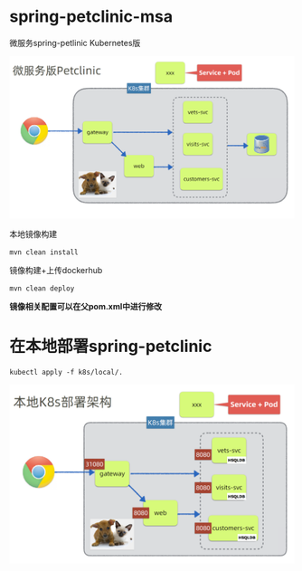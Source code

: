 # spring-petclinic-msa

微服务spring-petlinic Kubernetes版

<img src="doc/images/micro-service_petclinic_arch.png" alt="aliyun k8s deploy arch" style="zoom:80%;" />

本地镜像构建

```shell
mvn clean install
```

镜像构建+上传dockerhub

```shell
mvn clean deploy
```

**镜像相关配置可以在父pom.xml中进行修改**

# 在本地部署spring-petclinic

```shell
kubectl apply -f k8s/local/.
```

<img src="doc/images/local_k8s_deploy_arch.png" alt="aliyun k8s deploy arch" style="zoom: 80%;" />
